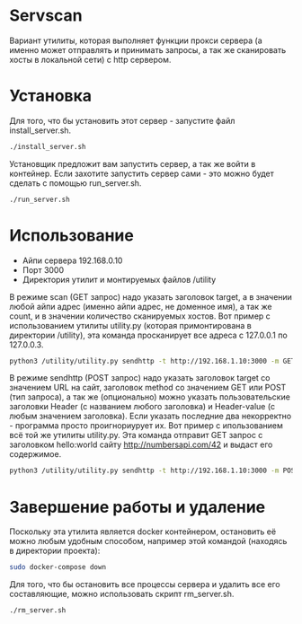 # Servscan
Вариант утилиты, которая выполняет функции прокси сервера (а именно может отправлять и принимать запросы, а так же сканировать хосты в локальной сети) с http сервером.

# Установка
Для того, что бы установить этот сервер - запустите файл install_server.sh.

```bash
./install_server.sh
```

Установщик предложит вам запустить сервер, а так же войти в контейнер. Если захотите запустить сервер сами - это можно будет сделать с помощью run_server.sh.

```bash
./run_server.sh
```

# Использование
* Айпи сервера 192.168.0.10
* Порт 3000
* Директория утилит и монтируемых файлов /utility

В режиме scan (GET запрос) надо указать заголовок target, а в значении любой айпи адрес (именно айпи адрес, не доменное имя), а так же count, и в значении количество сканируемых хостов. Вот пример с использованием утилиты utility.py (которая примонтирована в директории /utility), эта команда просканирует все адреса с 127.0.0.1 по 127.0.0.3.
```bash
python3 /utility/utility.py sendhttp -t http://192.168.1.10:3000 -m GET -hd target:127.0.0.0 count:3
```

В режиме sendhttp (POST запрос) надо указать заголовок target со значением URL на сайт, заголовок method со значением GET или POST (тип запроса), а так же (опционально) можно указать пользовательские заголовки Header (с названием любого заголовка) и Header-value (с любым значением заголовка). Если указать последние два некорректно - программа просто проигнориурует их. Вот пример с ипользованием всё той же утилиты utility.py. Эта команда отправит GET запрос с заголовком hello:world сайту http://numbersapi.com/42 и выдаст его содержимое.
```bash
python3 /utility/utility.py sendhttp -t http://192.168.1.10:3000 -m POST -hd target:http://numbersapi.com/42 method:get Header:hello Header-value:world
```

# Завершение работы и удаление
Поскольку эта утилита является docker контейнером, остановить её можно любым удобным способом, например этой командой (находясь в директории проекта):

```bash
sudo docker-compose down
```
Для того, что бы остановить все процессы сервера и удалить все его составляющие, можно использовать скрипт rm_server.sh.

```bash
./rm_server.sh
```









